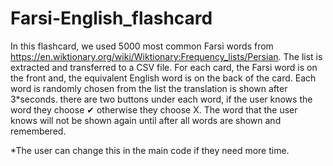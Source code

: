 # Farsi-English_flashcard
In this flashcard, we used 5000 most common Farsi words from https://en.wiktionary.org/wiki/Wiktionary:Frequency_lists/Persian.
The list is extracted and transferred to a CSV file. For each card, the Farsi word is on the front and, the equivalent English word is on the back of the card. 
Each word is randomly chosen from the list the translation is shown after 3*seconds. there are two buttons under each word, if the user knows the word they choose ✔ otherwise they choose X. The word that the user knows will not be shown again until after all words are shown and remembered.

*The user can change this in the main code if they need more time.
